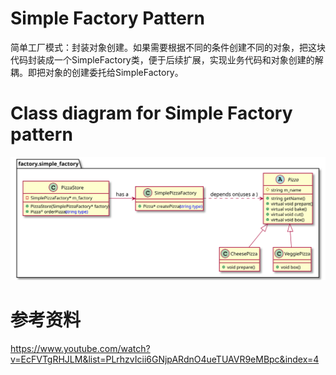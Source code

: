 # Simple Factory Pattern
简单工厂模式：封装对象创建。如果需要根据不同的条件创建不同的对象，把这块代码封装成一个SimpleFactory类，便于后续扩展，实现业务代码和对象创建的解耦。即把对象的创建委托给SimpleFactory。


# Class diagram for Simple Factory pattern
![Alt text](./uml/SimpleFactory.svg)

# 参考资料
https://www.youtube.com/watch?v=EcFVTgRHJLM&list=PLrhzvIcii6GNjpARdnO4ueTUAVR9eMBpc&index=4



